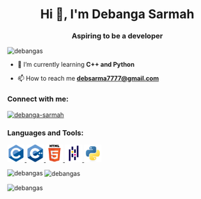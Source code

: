<h1 align="center">Hi 👋, I'm Debanga Sarmah</h1>
<h3 align="center">Aspiring to be a developer</h3>

<p align="left"> <img src="https://komarev.com/ghpvc/?username=debangas&label=Profile%20views&color=0e75b6&style=flat" alt="debangas" /> </p>

- 🌱 I’m currently learning **C++ and Python**

- 📫 How to reach me **debsarma7777@gmail.com**

<h3 align="left">Connect with me:</h3>
<p align="left">
<a href="https://linkedin.com/in/debanga-sarmah" target="blank"><img align="center" src="https://raw.githubusercontent.com/rahuldkjain/github-profile-readme-generator/master/src/images/icons/Social/linked-in-alt.svg" alt="debanga-sarmah" height="30" width="40" /></a>
</p>

<h3 align="left">Languages and Tools:</h3>
<p align="left"> <a href="https://www.cprogramming.com/" target="_blank" rel="noreferrer"> <img src="https://raw.githubusercontent.com/devicons/devicon/master/icons/c/c-original.svg" alt="c" width="40" height="40"/> </a> <a href="https://www.w3schools.com/cpp/" target="_blank" rel="noreferrer"> <img src="https://raw.githubusercontent.com/devicons/devicon/master/icons/cplusplus/cplusplus-original.svg" alt="cplusplus" width="40" height="40"/> </a> <a href="https://www.w3.org/html/" target="_blank" rel="noreferrer"> <img src="https://raw.githubusercontent.com/devicons/devicon/master/icons/html5/html5-original-wordmark.svg" alt="html5" width="40" height="40"/> </a> <a href="https://pandas.pydata.org/" target="_blank" rel="noreferrer"> <img src="https://raw.githubusercontent.com/devicons/devicon/2ae2a900d2f041da66e950e4d48052658d850630/icons/pandas/pandas-original.svg" alt="pandas" width="40" height="40"/> </a> <a href="https://www.python.org" target="_blank" rel="noreferrer"> <img src="https://raw.githubusercontent.com/devicons/devicon/master/icons/python/python-original.svg" alt="python" width="40" height="40"/> </a> </p>

<p><img align="left" src="https://github-readme-stats.vercel.app/api/top-langs?username=debangas&show_icons=true&locale=en&layout=compact" alt="debangas" /></p>

<p>&nbsp;<img align="center" src="https://github-readme-stats.vercel.app/api?username=debangas&show_icons=true&locale=en" alt="debangas" /></p>

<p><img align="center" src="https://github-readme-streak-stats.herokuapp.com/?user=debangas&" alt="debangas" /></p>

